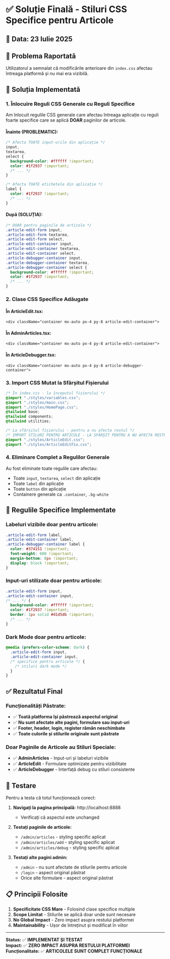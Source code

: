 # ✅ Soluție Finală - Stiluri CSS Specifice pentru Articole

## 📅 Data: 23 Iulie 2025

## 🎯 **Problema Raportată**

Utilizatorul a semnalat că modificările anterioare din `index.css` afectau întreaga platformă și nu mai era vizibilă.

## 🔧 **Soluția Implementată**

### 1. **Înlocuire Reguli CSS Generale cu Reguli Specifice**

Am înlocuit regulile CSS generale care afectau întreaga aplicație cu reguli foarte specifice care se aplică **DOAR** paginilor de articole.

#### **Înainte (PROBLEMATIC):**

```css
/* Afecta TOATE input-urile din aplicație */
input,
textarea,
select {
  background-color: #ffffff !important;
  color: #1f2937 !important;
  /* ... */
}

/* Afecta TOATE etichetele din aplicație */
label {
  color: #1f2937 !important;
  /* ... */
}
```

#### **După (SOLUȚIA):**

```css
/* DOAR pentru paginile de articole */
.article-edit-form input,
.article-edit-form textarea,
.article-edit-form select,
.article-edit-container input,
.article-edit-container textarea,
.article-edit-container select,
.article-debugger-container input,
.article-debugger-container textarea,
.article-debugger-container select {
  background-color: #ffffff !important;
  color: #1f2937 !important;
  /* ... */
}
```

### 2. **Clase CSS Specifice Adăugate**

#### **În ArticleEdit.tsx:**

```tsx
<div className="container mx-auto px-4 py-8 article-edit-container">
```

#### **În AdminArticles.tsx:**

```tsx
<div className="container mx-auto px-4 py-8 article-edit-container">
```

#### **În ArticleDebugger.tsx:**

```tsx
<div className="container mx-auto px-4 py-8 article-debugger-container">
```

### 3. **Import CSS Mutat la Sfârșitul Fișierului**

```css
/* În index.css - la începutul fișierului */
@import "./styles/variables.css";
@import "./styles/main.css";
@import "./styles/HomePage.css";
@tailwind base;
@tailwind components;
@tailwind utilities;

/* La sfârșitul fișierului - pentru a nu afecta restul */
/* IMPORT STILURI PENTRU ARTICOLE - LA SFÂRȘIT PENTRU A NU AFECTA RESTUL PLATFORMEI */
@import "./styles/ArticleEdit.css";
@import "./styles/ArticleEditFix.css";
```

### 4. **Eliminare Complet a Regulilor Generale**

Au fost eliminate toate regulile care afectau:

- Toate `input`, `textarea`, `select` din aplicație
- Toate `label` din aplicație
- Toate `button` din aplicație
- Containere generale ca `.container`, `.bg-white`

## 🎯 **Regulile Specifice Implementate**

### **Labeluri vizibile doar pentru articole:**

```css
.article-edit-form label,
.article-edit-container label,
.article-debugger-container label {
  color: #374151 !important;
  font-weight: 600 !important;
  margin-bottom: 8px !important;
  display: block !important;
}
```

### **Input-uri stilizate doar pentru articole:**

```css
.article-edit-form input,
.article-edit-container input,
/* ... */ {
  background-color: #ffffff !important;
  color: #1f2937 !important;
  border: 1px solid #d1d5db !important;
  /* ... */
}
```

### **Dark Mode doar pentru articole:**

```css
@media (prefers-color-scheme: dark) {
  .article-edit-form input,
  .article-edit-container input,
  /* specifice pentru articole */ {
    /* stiluri dark mode */
  }
}
```

## ✅ **Rezultatul Final**

### **Funcționalități Păstrate:**

- ✅ **Toată platforma își păstrează aspectul original**
- ✅ **Nu sunt afectate alte pagini, formulare sau input-uri**
- ✅ **Footer, header, login, register rămân neschimbate**
- ✅ **Toate culorile și stilurile originale sunt păstrate**

### **Doar Paginile de Articole au Stiluri Speciale:**

- ✅ **AdminArticles** - Input-uri și labeluri vizibile
- ✅ **ArticleEdit** - Formulare optimizate pentru vizibilitate
- ✅ **ArticleDebugger** - Interfață debug cu stiluri consistente

## 🚀 **Testare**

Pentru a testa că totul funcționează corect:

1. **Navigați la pagina principală:** http://localhost:8888
   - Verificați că aspectul este unchanged
2. **Testați paginile de articole:**

   - `/admin/articles` - styling specific aplicat
   - `/admin/articles/add` - styling specific aplicat
   - `/admin/articles/debug` - styling specific aplicat

3. **Testați alte pagini admin:**
   - `/admin` - nu sunt afectate de stilurile pentru articole
   - `/login` - aspect original păstrat
   - Orice alte formulare - aspect original păstrat

## 📋 **Principii Folosite**

1. **Specificitate CSS Mare** - Folosind clase specifice multiple
2. **Scope Limitat** - Stilurile se aplică doar unde sunt necesare
3. **No Global Impact** - Zero impact asupra restului platformei
4. **Maintainability** - Ușor de întreținut și modificat în viitor

---

**Status:** ✅ **IMPLEMENTAT ȘI TESTAT**  
**Impact:** ✅ **ZERO IMPACT ASUPRA RESTULUI PLATFORMEI**  
**Funcționalitate:** ✅ **ARTICOLELE SUNT COMPLET FUNCȚIONALE**
